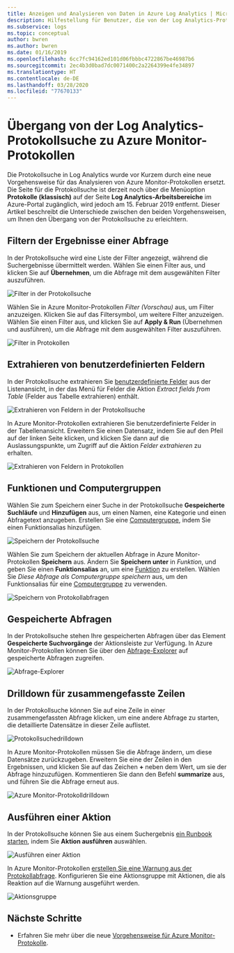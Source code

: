 ```yaml
---
title: Anzeigen und Analysieren von Daten in Azure Log Analytics | Microsoft-Dokumentation
description: Hilfestellung für Benutzer, die von der Log Analytics-Protokollsuche zur Azure Monitor-Protokollabfrage übergehen.
ms.subservice: logs
ms.topic: conceptual
author: bwren
ms.author: bwren
ms.date: 01/16/2019
ms.openlocfilehash: 6cc7fc94162ed101d06fbbbc4722867be46987b6
ms.sourcegitcommit: 2ec4b3d0bad7dc0071400c2a2264399e4fe34897
ms.translationtype: HT
ms.contentlocale: de-DE
ms.lasthandoff: 03/28/2020
ms.locfileid: "77670133"
---
```

# <a name="transition-from-log-analytics-log-search-to-azure-monitor-logs"></a>Übergang von der Log Analytics-Protokollsuche zu Azure Monitor-Protokollen
Die Protokollsuche in Log Analytics wurde vor Kurzem durch eine neue Vorgehensweise für das Analysieren von Azure Monitor-Protokollen ersetzt. Die Seite für die Protokollsuche ist derzeit noch über die Menüoption **Protokolle (klassisch)** auf der Seite **Log Analytics-Arbeitsbereiche** im Azure-Portal zugänglich, wird jedoch am 15. Februar 2019 entfernt. Dieser Artikel beschreibt die Unterschiede zwischen den beiden Vorgehensweisen, um Ihnen den Übergang von der Protokollsuche zu erleichtern. 

## <a name="filter-results-of-a-query"></a>Filtern der Ergebnisse einer Abfrage
In der Protokollsuche wird eine Liste der Filter angezeigt, während die Suchergebnisse übermittelt werden. Wählen Sie einen Filter aus, und klicken Sie auf **Übernehmen**, um die Abfrage mit dem ausgewählten Filter auszuführen.

![Filter in der Protokollsuche](media/log-search-transition/filter-log-search.png)

Wählen Sie in Azure Monitor-Protokollen *Filter (Vorschau)* aus, um Filter anzuzeigen. Klicken Sie auf das Filtersymbol, um weitere Filter anzuzeigen. Wählen Sie einen Filter aus, und klicken Sie auf **Apply & Run** (Übernehmen und ausführen), um die Abfrage mit dem ausgewählten Filter auszuführen.

![Filter in Protokollen](media/log-search-transition/filter-logs.png)

## <a name="extract-custom-fields"></a>Extrahieren von benutzerdefinierten Feldern 
In der Protokollsuche extrahieren Sie [benutzerdefinierte Felder](../platform/custom-fields.md) aus der Listenansicht, in der das Menü für Felder die Aktion _Extract fields from Table_ (Felder aus Tabelle extrahieren) enthält.

![Extrahieren von Feldern in der Protokollsuche](media/log-search-transition/extract-fields-log-search.png)

In Azure Monitor-Protokollen extrahieren Sie benutzerdefinierte Felder in der Tabellenansicht. Erweitern Sie einen Datensatz, indem Sie auf den Pfeil auf der linken Seite klicken, und klicken Sie dann auf die Auslassungspunkte, um Zugriff auf die Aktion _Felder extrahieren_ zu erhalten.

![Extrahieren von Feldern in Protokollen](media/log-search-transition/extract-fields-logs.png)

## <a name="functions-and-computer-groups"></a>Funktionen und Computergruppen
Wählen Sie zum Speichern einer Suche in der Protokollsuche **Gespeicherte Suchläufe** und **Hinzufügen** aus, um einen Namen, eine Kategorie und einen Abfragetext anzugeben. Erstellen Sie eine [Computergruppe](../platform/computer-groups.md), indem Sie einen Funktionsalias hinzufügen.

![Speichern der Protokollsuche](media/log-search-transition/save-search-log-search.png)

Wählen Sie zum Speichern der aktuellen Abfrage in Azure Monitor-Protokollen **Speichern** aus. Ändern Sie **Speichern unter** in _Funktion_, und geben Sie einen **Funktionsalias** an, um eine [Funktion](functions.md) zu erstellen. Wählen Sie _Diese Abfrage als Computergruppe speichern_ aus, um den Funktionsalias für eine [Computergruppe](../platform/computer-groups.md) zu verwenden.

![Speichern von Protokollabfragen](media/log-search-transition/save-query-logs.png)

## <a name="saved-queries"></a>Gespeicherte Abfragen
In der Protokollsuche stehen Ihre gespeicherten Abfragen über das Element **Gespeicherte Suchvorgänge** der Aktionsleiste zur Verfügung. In Azure Monitor-Protokollen können Sie über den [Abfrage-Explorer](../log-query/get-started-portal.md#save-queries) auf gespeicherte Abfragen zugreifen.

![Abfrage-Explorer](media/log-search-transition/query-explorer.png)

## <a name="drill-down-on-summarized-rows"></a>Drilldown für zusammengefasste Zeilen
In der Protokollsuche können Sie auf eine Zeile in einer zusammengefassten Abfrage klicken, um eine andere Abfrage zu starten, die detaillierte Datensätze in dieser Zeile auflistet.

![Protokollsuchedrilldown](media/log-search-transition/drilldown-search.png)

In Azure Monitor-Protokollen müssen Sie die Abfrage ändern, um diese Datensätze zurückzugeben. Erweitern Sie eine der Zeilen in den Ergebnissen, und klicken Sie auf das Zeichen **+** neben dem Wert, um sie der Abfrage hinzuzufügen. Kommentieren Sie dann den Befehl **summarize** aus, und führen Sie die Abfrage erneut aus.

![Azure Monitor-Protokolldrilldown](media/log-search-transition/drilldown-logs.png)

## <a name="take-action"></a>Ausführen einer Aktion
In der Protokollsuche können Sie aus einem Suchergebnis [ein Runbook starten](take-action.md), indem Sie **Aktion ausführen** auswählen.

![Ausführen einer Aktion](media/log-search-transition/take-action-log-search.png)

In Azure Monitor-Protokollen [erstellen Sie eine Warnung aus der Protokollabfrage](../platform/alerts-log.md). Konfigurieren Sie eine Aktionsgruppe mit Aktionen, die als Reaktion auf die Warnung ausgeführt werden.

![Aktionsgruppe](media/log-search-transition/action-group.png)

## <a name="next-steps"></a>Nächste Schritte

- Erfahren Sie mehr über die neue [Vorgehensweise für Azure Monitor-Protokolle](get-started-portal.md).
